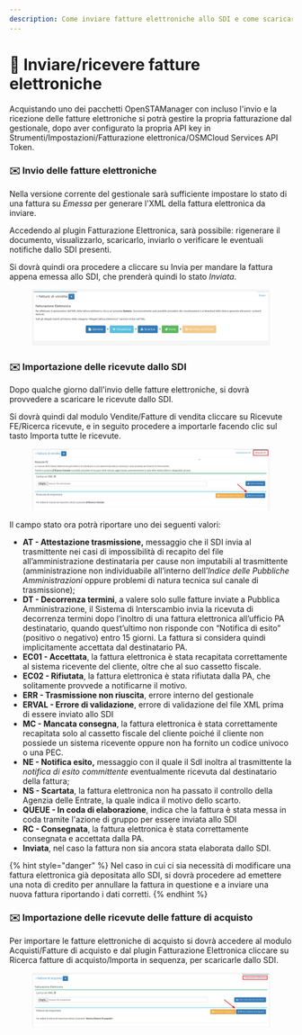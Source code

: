 ```yaml
---
description: Come inviare fatture elettroniche allo SDI e come scaricarne le ricevute.
---
```


# 📩 Inviare/ricevere fatture elettroniche

Acquistando uno dei pacchetti OpenSTAManager con incluso l'invio e la ricezione delle fatture elettroniche si potrà gestire la propria fatturazione dal gestionale, dopo aver configurato la propria API key in Strumenti/Impostazioni/Fatturazione elettronica/OSMCloud Services API Token.

### ✉️ Invio delle fatture elettroniche

Nella versione corrente del gestionale sarà sufficiente impostare lo stato di una fattura su _Emessa_ per generare l'XML della fattura elettronica da inviare.

Accedendo al plugin Fatturazione Elettronica, sarà possibile: rigenerare il documento, visualizzarlo, scaricarlo, inviarlo o verificare le eventuali notifiche dallo SDI presenti.

Si dovrà quindi ora procedere a cliccare su Invia per mandare la fattura appena emessa allo SDI, che prenderà quindi lo stato _Inviata_.

<figure><img src="../../../.gitbook/assets/immagine (1).png" alt=""><figcaption></figcaption></figure>

### ✉️ Importazione delle ricevute dallo SDI

Dopo qualche giorno dall'invio delle fatture elettroniche, si dovrà provvedere a scaricare le ricevute dallo SDI.

Si dovrà quindi dal modulo Vendite/Fatture di vendita cliccare su Ricevute FE/Ricerca ricevute, e in seguito procedere a importarle facendo clic sul tasto Importa tutte le ricevute.

<figure><img src="../../../.gitbook/assets/immagine (2) (1).png" alt=""><figcaption></figcaption></figure>

Il campo stato ora potrà riportare uno dei seguenti valori:

* **AT - Attestazione trasmissione,** messaggio che il SDI invia al trasmittente nei casi di impossibilità di recapito del file all’amministrazione destinataria per cause non imputabili al trasmittente (amministrazione non individuabile all’interno dell’_Indice delle Pubbliche Amministrazioni_ oppure problemi di natura tecnica sul canale di trasmissione);
* **DT - Decorrenza termini**, a valere solo sulle fatture inviate a Pubblica Amministrazione, il Sistema di Interscambio invia la ricevuta di decorrenza termini dopo l’inoltro di una fattura elettronica all’ufficio PA destinatario, quando quest’ultimo non risponde con “Notifica di esito” (positivo o negativo) entro 15 giorni. La fattura si considera quindi implicitamente accettata dal destinatario PA.
* **EC01 - Accettata**, la fattura elettronica è stata recapitata correttamente al sistema ricevente del cliente, oltre che al suo cassetto fiscale.
* **EC02 - Rifiutata**, la fattura elettronica è stata rifiutata dalla PA, che solitamente provvede a notificarne il motivo.
* **ERR - Trasmissione non riuscita**, errore interno del gestionale
* **ERVAL - Errore di validazione**, errore di validazione del file XML prima di essere inviato allo SDI&#x20;
* **MC - Mancata consegna**, la fattura elettronica è stata correttamente recapitata solo al cassetto fiscale del cliente poiché il cliente non possiede un sistema ricevente oppure non ha fornito un codice univoco o una PEC.
* **NE - Notifica esito,** messaggio con il quale il SdI inoltra al trasmittente la _notifica di esito committente_ eventualmente ricevuta dal destinatario della fattura;
* **NS - Scartata**, la fattura elettronica non ha passato il controllo della Agenzia delle Entrate, la quale indica il motivo dello scarto.
* **QUEUE - In coda di elaborazione**, indica che la fattura è stata messa in coda tramite l'azione di gruppo per essere inviata allo SDI
* **RC - Consegnata**, la fattura elettronica è stata correttamente consegnata e accettata dalla PA.
* **Inviata**, nel caso la fattura non sia ancora stata elaborata dallo SDI.

{% hint style="danger" %}
Nel caso in cui ci sia necessità di modificare una fattura elettronica già depositata allo SDI, si dovrà procedere ad emettere una nota di credito per annullare la fattura in questione e a inviare una nuova fattura riportando i dati corretti.
{% endhint %}

### ✉️ Importazione delle ricevute delle fatture di acquisto

Per importare le fatture elettroniche di acquisto si dovrà accedere al modulo Acquisti/Fatture di acquisto e dal plugin Fatturazione Elettronica cliccare su Ricerca fatture di acquisto/Importa in sequenza, per scaricarle dallo SDI.

<figure><img src="../../../.gitbook/assets/immagine (1) (1).png" alt=""><figcaption></figcaption></figure>



